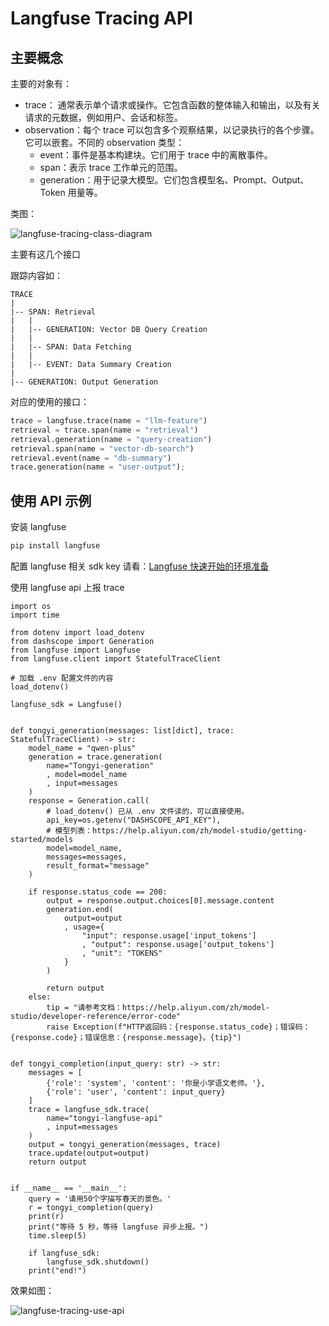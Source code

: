 # Langfuse Tracing API

## 主要概念

主要的对象有：
* trace： 通常表示单个请求或操作。它包含函数的整体输入和输出，以及有关请求的元数据，例如用户、会话和标签。
* observation：每个 trace 可以包含多个观察结果，以记录执行的各个步骤。它可以嵌套。不同的 observation 类型：
  * event：事件是基本构建块。它们用于 trace 中的离散事件。
  * span：表示 trace 工作单元的范围。
  * generation：用于记录大模型。它们包含模型名、Prompt、Output、Token 用量等。

类图：

![langfuse-tracing-class-diagram](http://static.chenlb.com/img/langfuse/langfuse-tracing-class-diagram.png)

主要有这几个接口

跟踪内容如：
```console
TRACE
|
|-- SPAN: Retrieval
|   |
|   |-- GENERATION: Vector DB Query Creation
|   |
|   |-- SPAN: Data Fetching
|   |
|   |-- EVENT: Data Summary Creation
|
|-- GENERATION: Output Generation
```

对应的使用的接口：
```python
trace = langfuse.trace(name = "llm-feature")
retrieval = trace.span(name = "retrieval")
retrieval.generation(name = "query-creation")
retrieval.span(name = "vector-db-search")
retrieval.event(name = "db-summary")
trace.generation(name = "user-output");
```

## 使用 API 示例

安装 langfuse
```bash
pip install langfuse
```

配置 langfuse 相关 sdk key 请看：[Langfuse 快速开始的环境准备](/llm/langfuse/getting-started#环境准备)

使用 langfuse api 上报 trace

```python{6,12,17-21,33-40,53-58,69-70}
import os
import time

from dotenv import load_dotenv
from dashscope import Generation
from langfuse import Langfuse
from langfuse.client import StatefulTraceClient

# 加载 .env 配置文件的内容
load_dotenv()

langfuse_sdk = Langfuse()


def tongyi_generation(messages: list[dict], trace: StatefulTraceClient) -> str:
    model_name = "qwen-plus"
    generation = trace.generation(
        name="Tongyi-generation"
        , model=model_name
        , input=messages
    )
    response = Generation.call(
        # load_dotenv() 已从 .env 文件读的，可以直接使用。
        api_key=os.getenv("DASHSCOPE_API_KEY"),
        # 模型列表：https://help.aliyun.com/zh/model-studio/getting-started/models
        model=model_name,
        messages=messages,
        result_format="message"
    )

    if response.status_code == 200:
        output = response.output.choices[0].message.content
        generation.end(
            output=output
            , usage={
                "input": response.usage['input_tokens']
                , "output": response.usage['output_tokens']
                , "unit": "TOKENS"
            }
        )

        return output
    else:
        tip = "请参考文档：https://help.aliyun.com/zh/model-studio/developer-reference/error-code"
        raise Exception(f"HTTP返回码：{response.status_code}；错误码：{response.code}；错误信息：{response.message}。{tip}")


def tongyi_completion(input_query: str) -> str:
    messages = [
        {'role': 'system', 'content': '你是小学语文老师。'},
        {'role': 'user', 'content': input_query}
    ]
    trace = langfuse_sdk.trace(
        name="tongyi-langfuse-api"
        , input=messages
    )
    output = tongyi_generation(messages, trace)
    trace.update(output=output)
    return output


if __name__ == '__main__':
    query = '请用50个字描写春天的景色。'
    r = tongyi_completion(query)
    print(r)
    print("等待 5 秒，等待 langfuse 异步上报。")
    time.sleep(5)

    if langfuse_sdk:
        langfuse_sdk.shutdown()
    print("end!")

```

效果如图：

![langfuse-tracing-use-api](http://static.chenlb.com/img/langfuse/langfuse-tracing-use-api.png)
